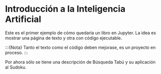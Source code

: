# Introducción a la Inteligencia Artificial

Este es el primer ejemplo de cómo quedaría un libro en Jupyter.
La idea es mostrar una página de texto y otra con código ejecutable.

:::{Nota}
Tanto el texto como el código deben mejorase, es un proyecto en proceso.
:::

Por ahora sólo se tiene una descripción de Búsqueda Tabú y su aplicación al Sudoku.

```{tableofcontents}
```